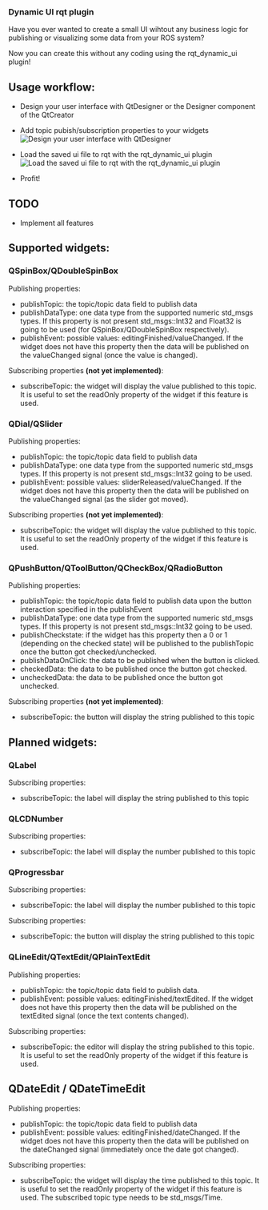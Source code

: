### Dynamic UI rqt plugin

Have you ever wanted to create a small UI wihtout any business logic for publishing or visualizing some data from your ROS system?

Now you can create this without any coding using the rqt_dynamic_ui plugin!

## Usage workflow:

 - Design your user interface with QtDesigner or the Designer component of the QtCreator
 - Add topic pubish/subscription properties to your widgets
 ![Design your user interface with QtDesigner](https://raw.githubusercontent.com/martonmiklos/rqt_dynamic_ui/master/screenshots/qtcreator.gif "Design your user interface with QtDesigner")

 - Load the saved ui file to rqt with the rqt_dynamic_ui plugin
 ![Load the saved ui file to rqt with the rqt_dynamic_ui plugin](https://raw.githubusercontent.com/martonmiklos/rqt_dynamic_ui/master/screenshots/rqt.gif "Load the saved ui file to rqt with the rqt_dynamic_ui plugin")
 
 - Profit!

## TODO 

 - Implement all features

## Supported widgets:

### QSpinBox/QDoubleSpinBox

Publishing properties:
- publishTopic: the topic/topic data field to publish data
- publishDataType: one data type from the supported numeric std_msgs types. If this property is not present std_msgs::Int32 and Float32 is going to be used (for QSpinBox/QDoubleSpinBox respectively).
- publishEvent: possible values: editingFinished/valueChanged. If the widget does not have this property then the data will be published on the valueChanged signal (once the value is changed).

Subscribing properties **(not yet implemented)**:
- subscribeTopic: the widget will display the value published to this topic. It is useful to set the readOnly property of the widget if this feature is used.

### QDial/QSlider

Publishing properties:
- publishTopic: the topic/topic data field to publish data
- publishDataType: one data type from the supported numeric std_msgs types. If this property is not present std_msgs::Int32 going to be used.
- publishEvent: possible values: sliderReleased/valueChanged. If the widget does not have this property then the data will be published on the valueChanged signal (as the slider got moved).

Subscribing properties **(not yet implemented)**:
- subscribeTopic: the widget will display the value published to this topic. It is useful to set the readOnly property of the widget if this feature is used.

### QPushButton/QToolButton/QCheckBox/QRadioButton

Publishing properties:
- publishTopic: the topic/topic data field to publish data upon the button interaction specified in the publishEvent
- publishDataType: one data type from the supported numeric std_msgs types. If this property is not present std_msgs::Int32 going to be used.
- publishCheckstate: if the widget has this property then a 0 or 1 (depending on the checked state) will be published to the publishTopic once the button got checked/unchecked. 
- publishDataOnClick: the data to be published when the button is clicked.
- checkedData: the data to be published once the button got checked.
- uncheckedData: the data to be published once the button got unchecked.

Subscribing properties **(not yet implemented)**:
- subscribeTopic: the button will display the string published to this topic

## Planned widgets:

### QLabel

Subscribing properties:
- subscribeTopic: the label will display the string published to this topic

### QLCDNumber

Subscribing properties:
- subscribeTopic: the label will display the number published to this topic

### QProgressbar

Subscribing properties:
- subscribeTopic: the label will display the number published to this topic

Subscribing properties:
- subscribeTopic: the button will display the string published to this topic

### QLineEdit/QTextEdit/QPlainTextEdit

Publishing properties:
- publishTopic: the topic/topic data field to publish data.
- publishEvent: possible values: editingFinished/textEdited. If the widget does not have this property then the data will be published on the textEdited signal (once the text contents changed).

Subscribing properties:
- subscribeTopic: the editor will display the string published to this topic. It is useful to set the readOnly property of the widget if this feature is used.

## QDateEdit / QDateTimeEdit

Publishing properties:
- publishTopic: the topic/topic data field to publish data
- publishEvent: possible values: editingFinished/dateChanged. If the widget does not have this property then the data will be published on the dateChanged signal (immediately once the date got changed).

Subscribing properties:
- subscribeTopic: the widget will display the time published to this topic. It is useful to set the readOnly property of the widget if this feature is used. The subscribed topic type needs to be std_msgs/Time.


###

